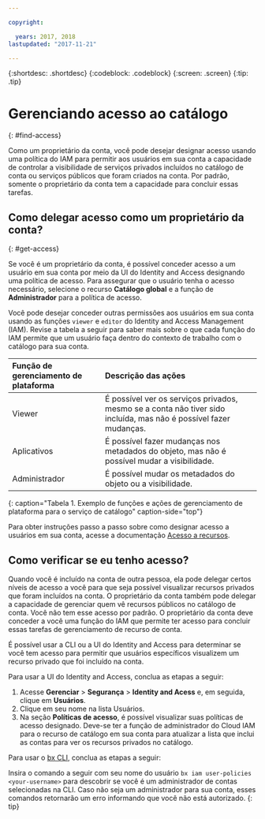 ```yaml
---

copyright:

  years: 2017, 2018
lastupdated: "2017-11-21"

---
```


{:shortdesc: .shortdesc}
{:codeblock: .codeblock}
{:screen: .screen}
{:tip: .tip}

# Gerenciando acesso ao catálogo
{: #find-access}

Como um proprietário da conta, você pode desejar designar acesso usando uma política do IAM para permitir aos usuários em sua conta a capacidade de controlar a visibilidade de serviços privados incluídos no catálogo de conta ou serviços públicos que foram criados na conta. Por padrão, somente o proprietário da conta tem a capacidade para concluir essas tarefas.

## Como delegar acesso como um proprietário da conta?
{: #get-access}

Se você é um proprietário da conta, é possível conceder acesso a um usuário em sua conta por meio da UI do Identity and Access designando uma política de acesso. Para assegurar que o usuário tenha o acesso necessário, selecione o recurso **Catálogo global** e a função de **Administrador** para a política de acesso.

Você pode desejar conceder outras permissões aos usuários em sua conta usando as funções `viewer` e `editor` do Identity and Access Management (IAM). Revise a tabela a seguir para saber mais sobre o que cada função do IAM permite que um usuário faça dentro do contexto de trabalho com o catálogo para sua conta.

| Função de gerenciamento de plataforma | Descrição das ações |
|:-----------------|:-----------------|
| Viewer | É possível ver os serviços privados, mesmo se a conta não tiver sido incluída, mas não é possível fazer mudanças. |
| Aplicativos | É possível fazer mudanças nos metadados do objeto, mas não é possível mudar a visibilidade. |
| Administrador | É possível mudar os metadados do objeto ou a visibilidade.  |
{: caption="Tabela 1. Exemplo de funções e ações de gerenciamento de plataforma para o serviço de catálogo" caption-side="top"}

Para obter instruções passo a passo sobre como designar acesso a usuários em sua conta, acesse a documentação [Acesso a recursos](/docs/iam/mngiam.html#iammanidaccser#resourceaccess).


## Como verificar se eu tenho acesso?

Quando você é incluído na conta de outra pessoa, ela pode delegar certos níveis de acesso a você para que seja possível visualizar recursos privados que foram incluídos na conta. O proprietário da conta também pode delegar a capacidade de gerenciar quem vê recursos públicos no catálogo de conta. Você não tem esse acesso por padrão. O proprietário da conta deve conceder a você uma função do IAM que permite ter acesso para concluir essas tarefas de gerenciamento de recurso de conta.

É possível usar a CLI ou a UI do Identity and Access para determinar se você tem acesso para permitir que usuários específicos visualizem um recurso privado que foi incluído na conta.

Para usar a UI do Identity and Access, conclua as etapas a seguir:

1. Acesse **Gerenciar** > **Segurança** > **Identity and Acess** e, em seguida, clique em **Usuários**.
2. Clique em seu nome na lista Usuários.
3. Na seção **Políticas de acesso**, é possível visualizar suas políticas de acesso designado. Deve-se ter a função de administrador do Cloud IAM para o recurso de catálogo em sua conta para atualizar a lista que inclui as contas para ver os recursos privados no catálogo.

Para usar o [bx CLI](/docs/cli/reference/bluemix_cli/bx_cli.html#bx_commands_iam), conclua as etapas a seguir:

Insira o comando a seguir com seu nome do usuário `bx iam user-policies <your-username>` para descobrir se você é um administrador de contas selecionadas na CLI. Caso não seja um administrador para sua conta, esses comandos retornarão um erro informando que você não está autorizado.
{: tip}
